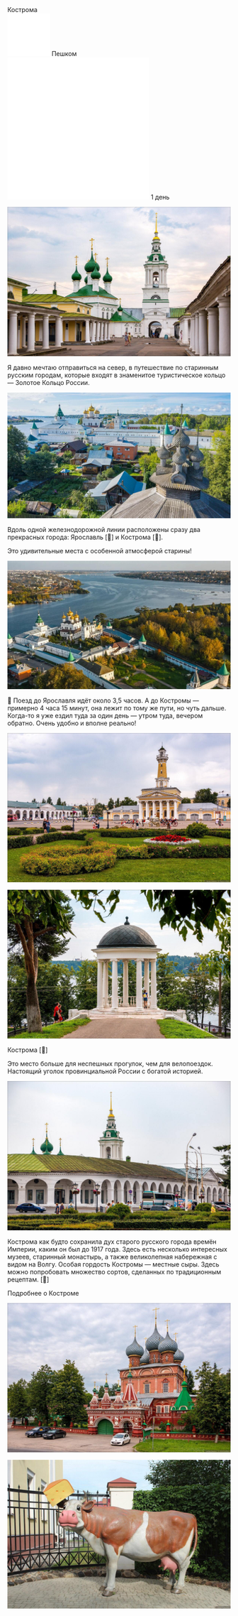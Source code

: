 
<link rel="stylesheet" href="../assets-custom/css/style-markdown.css">
<div class="cover-container" style="background-image: url('kostroma.jpg'); background-position-y: 30%;">
	<div class="cover-text">
		<div class="cover-title">
            Кострома
        </div>
		<div class="cover-description">
			<div>
                <img class="cover-icon" src="../assets-custom/icon-footsteps.png" loading="lazy" alt="" />
                <span>Пешком</span>
            </div>
            <div>
                <img class="cover-icon" loading="lazy" src="../assets-custom/icon-time.png" alt=""  />
                <span>1 день</span>
            </div>
		</div>
	</div>
</div>

<div id="map"></div>



![imgs/photo_2025-03-14 19.00.42.jpeg](imgs/photo_2025-03-14%2019.00.42.jpeg)

Я давно мечтаю отправиться на север, в путешествие по старинным русским городам, которые входят в знаменитое туристическое кольцо — Золотое Кольцо России.


![imgs/photo_2025-03-14 19.00.36.jpeg](imgs/photo_2025-03-14%2019.00.36.jpeg)



Вдоль одной железнодорожной линии расположены сразу два прекрасных города: Ярославль [🐻] и Кострома [🧀].

Это удивительные места с особенной атмосферой старины!

![imgs/photo_2025-03-14 19.00.41.jpeg](imgs/photo_2025-03-14%2019.00.41.jpeg)

🚂 Поезд до Ярославля идёт около 3,5 часов.
А до Костромы — примерно 4 часа 15 минут, она лежит по тому же пути, но чуть дальше.
Когда-то я уже ездил туда за один день — утром туда, вечером обратно. Очень удобно и вполне реально!

![imgs/photo_2025-03-14 19.00.35.jpeg](imgs/photo_2025-03-14%2019.00.35.jpeg)

![imgs/photo_2025-03-14 19.00.38.jpeg](imgs/photo_2025-03-14%2019.00.38.jpeg)


Кострома [🧀]

Это место больше для неспешных прогулок, чем для велопоездок.
Настоящий уголок провинциальной России с богатой историей.


![imgs/photo_2025-03-14 19.00.37.jpeg](imgs/photo_2025-03-14%2019.00.37.jpeg)

Кострома как будто сохранила дух старого русского города времён Империи, каким он был до 1917 года.
Здесь есть несколько интересных музеев, старинный монастырь, а также великолепная набережная с видом на Волгу.
Особая гордость Костромы — местные сыры. Здесь можно попробовать множество сортов, сделанных по традиционным рецептам.
[🧀]

Подробнее о Костроме

![imgs/photo_2025-03-14 19.00.39.jpeg](imgs/photo_2025-03-14%2019.00.39.jpeg)

![imgs/photo_2025-03-14 19.00.43.jpeg](imgs/photo_2025-03-14%2019.00.43.jpeg)













<link href="https://api.mapbox.com/mapbox-gl-js/v3.10.0/mapbox-gl.css" rel="stylesheet">
<script src="https://api.mapbox.com/mapbox-gl-js/v3.10.0/mapbox-gl.js"></script>
<script src="https://cdn.jsdelivr.net/npm/js-yaml@4.1.0/dist/js-yaml.min.js"></script>
<script src="../assets-custom/js/cozy-journey.js"></script>
<script>architectMap({
    tracks: [
        {path: 'kostroma-bus.gpx', color: 'blue'},
        {path: 'kostroma-hike.gpx'},
        {path: 'kostroma-sloboda-hike.gpx'}],
    points: 'points.yaml',
    zoom: 5.2,
    center: [37.53430, 55.48873],
    fitDuration: 12000,
    fitMaxzoom: 12.1
});
</script>